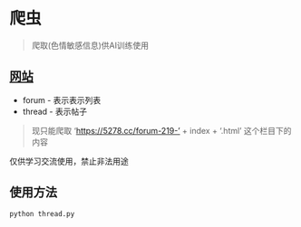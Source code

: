 # 爬虫
> 爬取(色情敏感信息)供AI训练使用

## [网站](https://5278.cc/forum-219-20.html)

* forum  - 表示表示列表
* thread - 表示帖子

> 现只能爬取 ‘https://5278.cc/forum-219-’ + index + ‘.html’ 这个栏目下的内容

仅供学习交流使用，禁止非法用途

## 使用方法

```python thread.py```